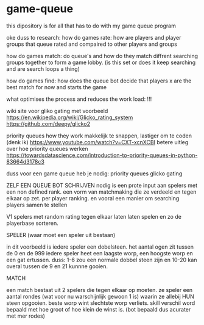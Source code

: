 # game-queue
this dipository is for all that has to do with my game queue program

oke duss
to research:
how do games rate: 
how are players and player groups that queue rated and compaired to other players and groups

how do games match:
do queue's and how do they match diffrent searching groups together to form a game lobby. (is this set or does it keep searching and are search loops a thing)

how do games find: 
how does the queue bot decide that players x are the best match for now and starts the game

what optimises the process and reduces the work load: !!!


wiki site voor gliko gating met voorbeeld
https://en.wikipedia.org/wiki/Glicko_rating_system
https://github.com/deepy/glicko2

priority queues how they work
makkelijk te snappen, lastiger om te coden (denk ik)
https://www.youtube.com/watch?v=CXT-xcnXCBI
betere uitleg over hoe priority queues werken
https://towardsdatascience.com/introduction-to-priority-queues-in-python-83664d3178c3



duss voor een game queue heb je nodig:
priority queues
glicko gating






ZELF EEN QUEUE BOT SCHRIJVEN
nodig is een prote input aan spelers met een non defined rank.
een vorm van matchmaking die ze verdeeld en tegen elkaar op zet.
per player ranking.
en vooral een manier om searching players samen te stellen


V1
spelers met random rating tegen elkaar laten laten spelen en zo de playerbase sorteren.



SPELER (waar moet een speler uit bestaan)

in dit voorbeeld is iedere speler een dobelsteen.
het aantal ogen zit tussen de 0 en de 999
iedere speler heet een laagste worp,
een hoogste worp en een gat ertussen. duss:
1-6 zou een normale dobbel steen zijn en
10-20 kan overal tussen de 9 en 21 kunnne gooien.



MATCH

een match bestaat uit 2 spelers die tegen elkaar op moeten. ze speler een aantal rondes (wat voor nu warschijnlijk gewoon 1 is)
waarin ze allebij HUN steen opgooien. beste worp wint slechtste worp verliets. 
skill verschil word bepaald met hoe groot of hoe klein de winst is. (bot bepaald dus acurater met mer rodes)


